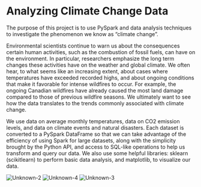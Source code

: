# Analyzing Climate Change Data

The purpose of this project is to use PySpark and data analysis techniques to investigate the phenomenon we know as “climate change”.

Environmental scientists continue to warn us about the consequences certain human activities, such as the combustion of fossil fuels, can have on the environment. In particular, researchers emphasize the long term changes these activities have on the weather and global climate. We often hear, to what seems like an increasing extent, about cases where temperatures have exceeded recorded highs, and about ongoing conditions that make it favorable for intense wildfires to occur. For example, the ongoing Canadian wildfires have already caused the most land damage compared to those of previous wildfire seasons. We ultimately want to see how the data translates to the trends commonly associated with climate change.

We use data on average monthly temperatures, data on CO2 emission levels, and data on climate events and natural disasters. Each dataset is converted to a PySpark DataFrame so that we can take advantage of the efficiency of using Spark for large datasets, along with the simplicity brought by the Python API, and access to SQL-like operations to help us transform and query our data. We also use some helpful libraries: sklearn (scikitlearn) to perform basic data analysis, and matplotlib, to visualize our data.

![Unknown-2](https://github.com/alejandramarcelino/environmental-analysis/assets/123498567/f9ad1081-12a8-47b0-9426-5b69b607bc95)
![Unknown-4](https://github.com/alejandramarcelino/environmental-analysis/assets/123498567/4855312b-0be5-44c8-af45-475167486d09)
![Unknown-3](https://github.com/alejandramarcelino/environmental-analysis/assets/123498567/0650d0d2-aff3-482d-a27f-2dd3a73d060b)
